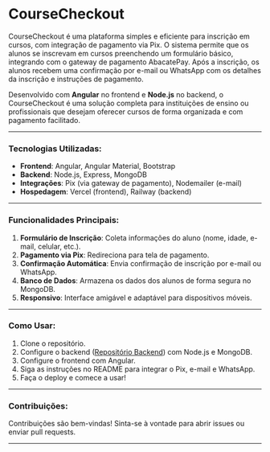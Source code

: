 # CourseCheckout
CourseCheckout é uma plataforma simples e eficiente para inscrição em cursos, com integração de pagamento via Pix. O sistema permite que os alunos se inscrevam em cursos preenchendo um formulário básico, integrando com o gateway de pagamento AbacatePay. Após a inscrição, os alunos recebem uma confirmação por e-mail ou WhatsApp com os detalhes da inscrição e instruções de pagamento.

Desenvolvido com **Angular** no frontend e **Node.js** no backend, o CourseCheckout é uma solução completa para instituições de ensino ou profissionais que desejam oferecer cursos de forma organizada e com pagamento facilitado.

---

### Tecnologias Utilizadas:
- **Frontend**: Angular, Angular Material, Bootstrap  
- **Backend**: Node.js, Express, MongoDB  
- **Integrações**: Pix (via gateway de pagamento), Nodemailer (e-mail)
- **Hospedagem**: Vercel (frontend), Railway (backend)  

---

### Funcionalidades Principais:
1. **Formulário de Inscrição**: Coleta informações do aluno (nome, idade, e-mail, celular, etc.).
2. **Pagamento via Pix**: Redireciona para tela de pagamento.
3. **Confirmação Automática**: Envia confirmação de inscrição por e-mail ou WhatsApp.
4. **Banco de Dados**: Armazena os dados dos alunos de forma segura no MongoDB.
5. **Responsivo**: Interface amigável e adaptável para dispositivos móveis.

---

### Como Usar:
1. Clone o repositório.
2. Configure o backend ([Repositório Backend](https://github.com/gknpp23/CourseCheckout-Backend)) com Node.js e MongoDB.
3. Configure o frontend com Angular.
4. Siga as instruções no README para integrar o Pix, e-mail e WhatsApp.
5. Faça o deploy e comece a usar!

---

### Contribuições:
Contribuições são bem-vindas! Sinta-se à vontade para abrir issues ou enviar pull requests.

---
